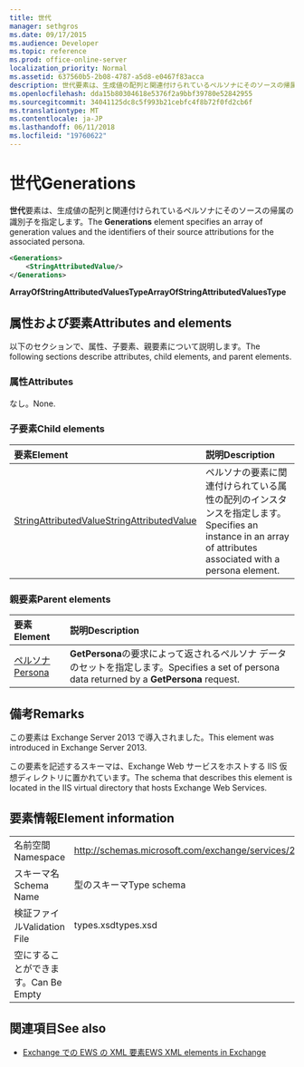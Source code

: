 ```yaml
---
title: 世代
manager: sethgros
ms.date: 09/17/2015
ms.audience: Developer
ms.topic: reference
ms.prod: office-online-server
localization_priority: Normal
ms.assetid: 637560b5-2b08-4787-a5d8-e0467f83acca
description: 世代要素は、生成値の配列と関連付けられているペルソナにそのソースの帰属の識別子を指定します。
ms.openlocfilehash: dda15b80304618e5376f2a9bbf39780e52842955
ms.sourcegitcommit: 34041125dc8c5f993b21cebfc4f8b72f0fd2cb6f
ms.translationtype: MT
ms.contentlocale: ja-JP
ms.lasthandoff: 06/11/2018
ms.locfileid: "19760622"
---
```

# <a name="generations"></a><span data-ttu-id="33fa9-103">世代</span><span class="sxs-lookup"><span data-stu-id="33fa9-103">Generations</span></span>

<span data-ttu-id="33fa9-104">**世代**要素は、生成値の配列と関連付けられているペルソナにそのソースの帰属の識別子を指定します。</span><span class="sxs-lookup"><span data-stu-id="33fa9-104">The **Generations** element specifies an array of generation values and the identifiers of their source attributions for the associated persona.</span></span> 
  
```XML
<Generations>
    <StringAttributedValue/>
</Generations>
```

 <span data-ttu-id="33fa9-105">**ArrayOfStringAttributedValuesType**</span><span class="sxs-lookup"><span data-stu-id="33fa9-105">**ArrayOfStringAttributedValuesType**</span></span>
## <a name="attributes-and-elements"></a><span data-ttu-id="33fa9-106">属性および要素</span><span class="sxs-lookup"><span data-stu-id="33fa9-106">Attributes and elements</span></span>

<span data-ttu-id="33fa9-107">以下のセクションで、属性、子要素、親要素について説明します。</span><span class="sxs-lookup"><span data-stu-id="33fa9-107">The following sections describe attributes, child elements, and parent elements.</span></span>
  
### <a name="attributes"></a><span data-ttu-id="33fa9-108">属性</span><span class="sxs-lookup"><span data-stu-id="33fa9-108">Attributes</span></span>

<span data-ttu-id="33fa9-109">なし。</span><span class="sxs-lookup"><span data-stu-id="33fa9-109">None.</span></span>
  
### <a name="child-elements"></a><span data-ttu-id="33fa9-110">子要素</span><span class="sxs-lookup"><span data-stu-id="33fa9-110">Child elements</span></span>

|<span data-ttu-id="33fa9-111">**要素**</span><span class="sxs-lookup"><span data-stu-id="33fa9-111">**Element**</span></span>|<span data-ttu-id="33fa9-112">**説明**</span><span class="sxs-lookup"><span data-stu-id="33fa9-112">**Description**</span></span>|
|:-----|:-----|
|[<span data-ttu-id="33fa9-113">StringAttributedValue</span><span class="sxs-lookup"><span data-stu-id="33fa9-113">StringAttributedValue</span></span>](stringattributedvalue.md) <br/> |<span data-ttu-id="33fa9-114">ペルソナの要素に関連付けられている属性の配列のインスタンスを指定します。</span><span class="sxs-lookup"><span data-stu-id="33fa9-114">Specifies an instance in an array of attributes associated with a persona element.</span></span>  <br/> |
   
### <a name="parent-elements"></a><span data-ttu-id="33fa9-115">親要素</span><span class="sxs-lookup"><span data-stu-id="33fa9-115">Parent elements</span></span>

|<span data-ttu-id="33fa9-116">**要素**</span><span class="sxs-lookup"><span data-stu-id="33fa9-116">**Element**</span></span>|<span data-ttu-id="33fa9-117">**説明**</span><span class="sxs-lookup"><span data-stu-id="33fa9-117">**Description**</span></span>|
|:-----|:-----|
|[<span data-ttu-id="33fa9-118">ペルソナ</span><span class="sxs-lookup"><span data-stu-id="33fa9-118">Persona</span></span>](persona.md) <br/> |<span data-ttu-id="33fa9-119">**GetPersona**の要求によって返されるペルソナ データのセットを指定します。</span><span class="sxs-lookup"><span data-stu-id="33fa9-119">Specifies a set of persona data returned by a **GetPersona** request.</span></span>  <br/> |
   
## <a name="remarks"></a><span data-ttu-id="33fa9-120">備考</span><span class="sxs-lookup"><span data-stu-id="33fa9-120">Remarks</span></span>

<span data-ttu-id="33fa9-121">この要素は Exchange Server 2013 で導入されました。</span><span class="sxs-lookup"><span data-stu-id="33fa9-121">This element was introduced in Exchange Server 2013.</span></span>
  
<span data-ttu-id="33fa9-122">この要素を記述するスキーマは、Exchange Web サービスをホストする IIS 仮想ディレクトリに置かれています。</span><span class="sxs-lookup"><span data-stu-id="33fa9-122">The schema that describes this element is located in the IIS virtual directory that hosts Exchange Web Services.</span></span>
  
## <a name="element-information"></a><span data-ttu-id="33fa9-123">要素情報</span><span class="sxs-lookup"><span data-stu-id="33fa9-123">Element information</span></span>

|||
|:-----|:-----|
|<span data-ttu-id="33fa9-124">名前空間</span><span class="sxs-lookup"><span data-stu-id="33fa9-124">Namespace</span></span>  <br/> |http://schemas.microsoft.com/exchange/services/2006/types  <br/> |
|<span data-ttu-id="33fa9-125">スキーマ名</span><span class="sxs-lookup"><span data-stu-id="33fa9-125">Schema Name</span></span>  <br/> |<span data-ttu-id="33fa9-126">型のスキーマ</span><span class="sxs-lookup"><span data-stu-id="33fa9-126">Type schema</span></span>  <br/> |
|<span data-ttu-id="33fa9-127">検証ファイル</span><span class="sxs-lookup"><span data-stu-id="33fa9-127">Validation File</span></span>  <br/> |<span data-ttu-id="33fa9-128">types.xsd</span><span class="sxs-lookup"><span data-stu-id="33fa9-128">types.xsd</span></span>  <br/> |
|<span data-ttu-id="33fa9-129">空にすることができます。</span><span class="sxs-lookup"><span data-stu-id="33fa9-129">Can Be Empty</span></span>  <br/> ||
   
## <a name="see-also"></a><span data-ttu-id="33fa9-130">関連項目</span><span class="sxs-lookup"><span data-stu-id="33fa9-130">See also</span></span>



- [<span data-ttu-id="33fa9-131">Exchange での EWS の XML 要素</span><span class="sxs-lookup"><span data-stu-id="33fa9-131">EWS XML elements in Exchange</span></span>](ews-xml-elements-in-exchange.md)

